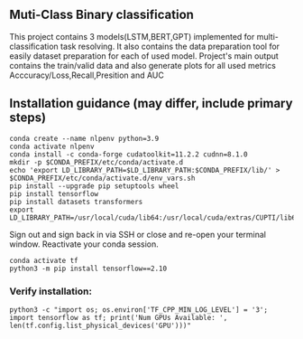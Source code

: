 ## Muti-Class Binary classification
This project contains 3 models(LSTM,BERT,GPT) implemented for multi-classification task resolving.
It also contains the data preparation tool for easily dataset preparation for each of used model.
Project's main output contains the train/valid data and also generate plots for all used metrics Acccuracy/Loss,Recall,Presition and AUC

## Installation guidance (may differ, include primary steps)
```
conda create --name nlpenv python=3.9
conda activate nlpenv
conda install -c conda-forge cudatoolkit=11.2.2 cudnn=8.1.0
mkdir -p $CONDA_PREFIX/etc/conda/activate.d
echo 'export LD_LIBRARY_PATH=$LD_LIBRARY_PATH:$CONDA_PREFIX/lib/' > $CONDA_PREFIX/etc/conda/activate.d/env_vars.sh
pip install --upgrade pip setuptools wheel
pip install tensorflow
pip install datasets transformers
export LD_LIBRARY_PATH=/usr/local/cuda/lib64:/usr/local/cuda/extras/CUPTI/lib64:$LD_LIBRARY_PATH
```
Sign out and sign back in via SSH or close and re-open your terminal window. Reactivate your conda session.
```
conda activate tf
python3 -m pip install tensorflow==2.10
```
### Verify installation:
```
python3 -c "import os; os.environ['TF_CPP_MIN_LOG_LEVEL'] = '3'; import tensorflow as tf; print('Num GPUs Available: ', len(tf.config.list_physical_devices('GPU')))"
```

